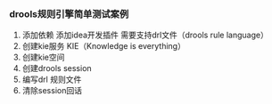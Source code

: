 
### drools规则引擎简单测试案例

1. 添加依赖 添加idea开发插件 需要支持drl文件（drools rule language）
2. 创建kie服务  KIE（Knowledge is everything）
3. 创建kie空间
4. 创建drools session
5. 编写drl 规则文件
6. 清除session回话